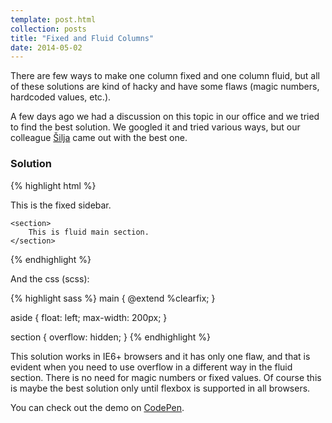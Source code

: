 ```yaml
---
template: post.html
collection: posts
title: "Fixed and Fluid Columns"
date: 2014-05-02
---
```

There are few ways to make one column fixed and one column fluid, but all of these solutions are kind of hacky and have some flaws (magic numbers, hardcoded values, etc.).

A few days ago we had a discussion on this topic in our office and we tried to find the best solution. We googled it and tried various ways, but our colleague [Šilja](https://github.com/vladimirsiljkovic) came out with the best one.

### Solution

{% highlight html %}
<main>
    <aside>
        This is the fixed sidebar.
    </aside>

    <section>
        This is fluid main section.
    </section>
</main>
{% endhighlight %}

And the css (scss):

{% highlight sass %}
main {
    @extend %clearfix;
}

aside {
    float: left;
    max-width: 200px;
}

section {
    overflow: hidden;
}
{% endhighlight %}

This solution works in IE6+ browsers and it has only one flaw, and that is evident when you need to use overflow in a different way in the fluid section. There is no need for magic numbers or fixed values. Of course this is maybe the best solution only until flexbox is supported in all browsers.

You can check out the demo on [CodePen](http://codepen.io/goschevski/pen/zDGvh).
